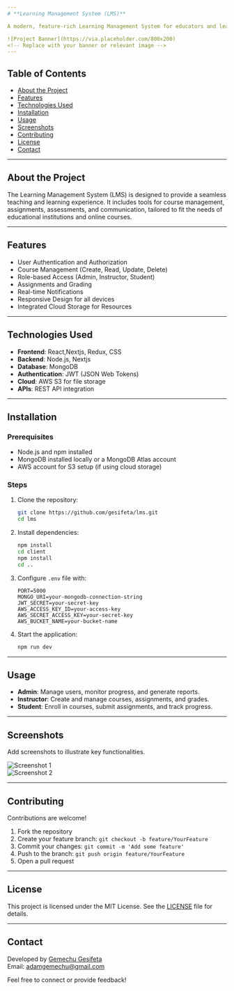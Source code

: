 ```yaml
---
# **Learning Management System (LMS)**

A modern, feature-rich Learning Management System for educators and learners to connect, collaborate, and manage their academic activities efficiently.

![Project Banner](https://via.placeholder.com/800x200)
<!-- Replace with your banner or relevant image -->
---
```


## **Table of Contents**

- [About the Project](#about-the-project)
- [Features](#features)
- [Technologies Used](#technologies-used)
- [Installation](#installation)
- [Usage](#usage)
- [Screenshots](#screenshots)
- [Contributing](#contributing)
- [License](#license)
- [Contact](#contact)

---

## **About the Project**

The Learning Management System (LMS) is designed to provide a seamless teaching and learning experience. It includes tools for course management, assignments, assessments, and communication, tailored to fit the needs of educational institutions and online courses.

---

## **Features**

- User Authentication and Authorization
- Course Management (Create, Read, Update, Delete)
- Role-based Access (Admin, Instructor, Student)
- Assignments and Grading
- Real-time Notifications
- Responsive Design for all devices
- Integrated Cloud Storage for Resources

---

## **Technologies Used**

- **Frontend**: React,Nextjs, Redux, CSS
- **Backend**: Node.js, Nextjs
- **Database**: MongoDB
- **Authentication**: JWT (JSON Web Tokens)
- **Cloud**: AWS S3 for file storage
- **APIs**: REST API integration

---

## **Installation**

### **Prerequisites**

- Node.js and npm installed
- MongoDB installed locally or a MongoDB Atlas account
- AWS account for S3 setup (if using cloud storage)

### **Steps**

1. Clone the repository:

   ```bash
   git clone https://github.com/gesifeta/lms.git
   cd lms
   ```

2. Install dependencies:

   ```bash
   npm install
   cd client
   npm install
   cd ..
   ```

3. Configure `.env` file with:

   ```env
   PORT=5000
   MONGO_URI=your-mongodb-connection-string
   JWT_SECRET=your-secret-key
   AWS_ACCESS_KEY_ID=your-access-key
   AWS_SECRET_ACCESS_KEY=your-secret-key
   AWS_BUCKET_NAME=your-bucket-name
   ```

4. Start the application:
   ```bash
   npm run dev
   ```

---

## **Usage**

- **Admin**: Manage users, monitor progress, and generate reports.
- **Instructor**: Create and manage courses, assignments, and grades.
- **Student**: Enroll in courses, submit assignments, and track progress.

---

## **Screenshots**

Add screenshots to illustrate key functionalities.

![Screenshot 1](https://via.placeholder.com/800x400)  
![Screenshot 2](https://via.placeholder.com/800x400)

---

## **Contributing**

Contributions are welcome!

1. Fork the repository
2. Create your feature branch: `git checkout -b feature/YourFeature`
3. Commit your changes: `git commit -m 'Add some feature'`
4. Push to the branch: `git push origin feature/YourFeature`
5. Open a pull request

---

## **License**

This project is licensed under the MIT License. See the [LICENSE](LICENSE) file for details.

---

## **Contact**

Developed by [Gemechu Gesifeta](https://github.com/gesifeta)  
Email: [adamgemechu@gmail.com](mailto:adamgemechu@gmail.com)

Feel free to connect or provide feedback!
